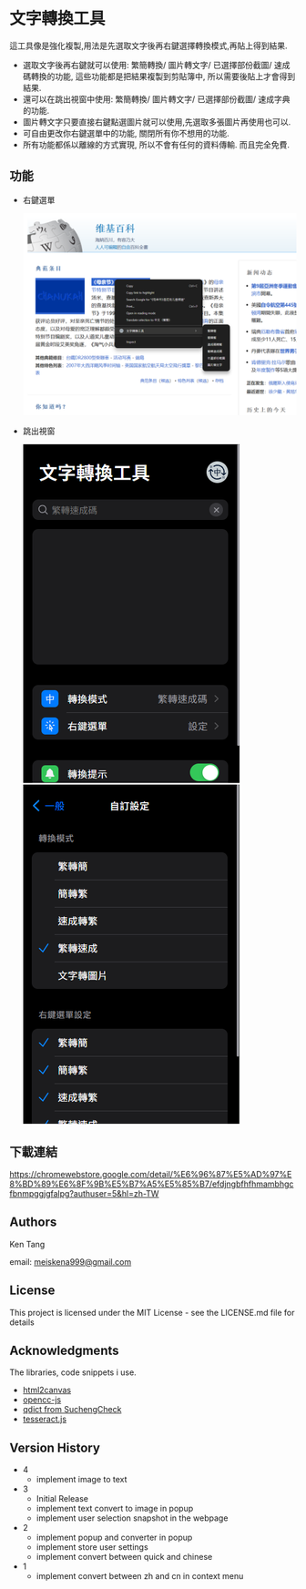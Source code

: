 # 文字轉換工具

這工具像是強化複製,用法是先選取文字後再右鍵選擇轉換模式,再貼上得到結果.

* 選取文字後再右鍵就可以使用: 繁簡轉換/ 圖片轉文字/ 已選擇部份截圖/ 速成碼轉換的功能, 這些功能都是把結果複製到剪貼簿中, 所以需要後貼上才會得到結果.
* 還可以在跳出視窗中使用: 繁簡轉換/ 圖片轉文字/ 已選擇部份截圖/ 速成字典的功能.
* 圖片轉文字只要直接右鍵點選圖片就可以使用,先選取多張圖片再使用也可以.
* 可自由更改你右鍵選單中的功能, 關閉所有你不想用的功能. 
* 所有功能都係以離線的方式實現, 所以不會有任何的資料傳輸. 而且完全免費.

## 功能

* 右鍵選單 

  ![1735565917435](readme_images/1735565917436.png)

* 跳出視窗 

  ![1735566081392](readme_images/1735566081392.png)![1735566103604](readme_images/1735566101519.png)

## 下載連結

https://chromewebstore.google.com/detail/%E6%96%87%E5%AD%97%E8%BD%89%E6%8F%9B%E5%B7%A5%E5%85%B7/efdjngbfhfhmambhgcfbnmpggjgfalpg?authuser=5&hl=zh-TW

## Authors

Ken Tang

email: meiskena999@gmail.com

## License

This project is licensed under the MIT License - see the LICENSE.md file for details

## Acknowledgments

The libraries, code snippets i use.

* [html2canvas](https://github.com/niklasvh/html2canvas)
* [opencc-js](https://github.com/nk2028/opencc-js?tab=readme-ov-file)
* [qdict from SuchengCheck](https://github.com/s2031215/SuchengCheck/blob/main/qdict_mini.js)
* [tesseract.js](https://github.com/naptha/tesseract.js#tesseractjs)

## Version History

* 4
  * implement image to text
* 3
  * Initial Release
  * implement text convert to image in popup
  * implement user selection snapshot in the webpage
* 2
  * implement popup and converter in popup
  * implement store user settings
  * implement convert between quick and chinese
* 1
  * implement convert between zh and cn in context menu
